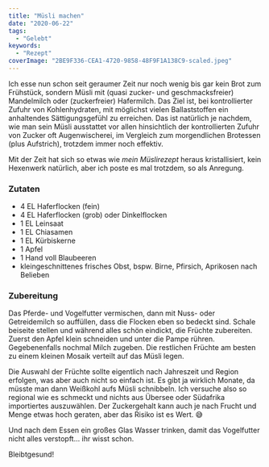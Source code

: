 ```yaml
---
title: "Müsli machen"
date: "2020-06-22"
tags:
  - "Gelebt"
keywords:
  - "Rezept"
coverImage: "2BE9F336-CEA1-4720-9858-48F9F1A138C9-scaled.jpeg"
---
```


Ich esse nun schon seit geraumer Zeit nur noch wenig bis gar kein Brot zum Frühstück, sondern Müsli mit (quasi zucker- und geschmacksfreier) Mandelmilch oder (zuckerfreier) Hafermilch. Das Ziel ist, bei kontrollierter Zufuhr von Kohlenhydraten, mit möglichst vielen Ballaststoffen ein anhaltendes Sättigungsgefühl zu erreichen. Das ist natürlich je nachdem, wie man sein Müsli ausstattet vor allen hinsichtlich der kontrollierten Zufuhr von Zucker oft Augenwischerei, im Vergleich zum morgendlichen Brotessen (plus Aufstrich), trotzdem immer noch effektiv.

Mit der Zeit hat sich so etwas wie _mein Müslirezept_ heraus kristallisiert, kein Hexenwerk natürlich, aber ich poste es mal trotzdem, so als Anregung.

### Zutaten

- 4 EL Haferflocken (fein)
- 4 EL Haferflocken (grob) oder Dinkelflocken
- 1 EL Leinsaat
- 1 EL Chiasamen
- 1 EL Kürbiskerne
- 1 Apfel
- 1 Hand voll Blaubeeren
- kleingeschnittenes frisches Obst, bspw. Birne, Pfirsich, Aprikosen nach Belieben

### Zubereitung

Das Pferde- und Vogelfutter vermischen, dann mit Nuss- oder Getreidemilch so auffüllen, dass die Flocken eben so bedeckt sind. Schale beiseite stellen und während alles schön eindickt, die Früchte zubereiten. Zuerst den Apfel klein schneiden und unter die Pampe rühren. Gegebenenfalls nochmal Milch zugeben. Die restlichen Früchte am besten zu einem kleinen Mosaik verteilt auf das Müsli legen.

Die Auswahl der Früchte sollte eigentlich nach Jahreszeit und Region erfolgen, was aber auch nicht so einfach ist. Es gibt ja wirklich Monate, da müsste man dann Weißkohl aufs Müsli schnibbeln. Ich versuche also so regional wie es schmeckt und nichts aus Übersee oder Südafrika importiertes auszuwählen. Der Zuckergehalt kann auch je nach Frucht und Menge etwas hoch geraten, aber das Risiko ist es Wert. 😅

Und nach dem Essen ein großes Glas Wasser trinken, damit das Vogelfutter nicht alles verstopft… ihr wisst schon.

Bleibtgesund!
